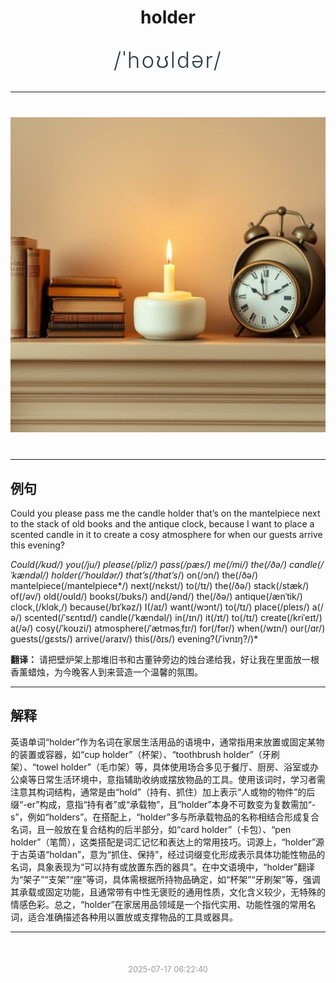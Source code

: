 <div align="center">

# holder

<div style="margin: 30px 0;">
<h1 style="font-size: 2.5em; font-weight: 300; letter-spacing: 2px; margin: 0; color: #2c3e50;">
/ˈhoʊldər/
</h1>
</div>

</div>

---

<div align="center" style="margin: 40px 0;">

![holder](images/holder.png)

</div>

---

## 例句

Could you please pass me the candle holder that’s on the mantelpiece next to the stack of old books and the antique clock, because I want to place a scented candle in it to create a cosy atmosphere for when our guests arrive this evening?

*Could(/kʊd/) you(/ju/) please(/pliz/) pass(/pæs/) me(/mi/) the(/ðə/) candle(/ˈkændəl/) holder(/ˈhoʊldər/) that’s(/that’s*/) on(/ɔn/) the(/ðə/) mantelpiece(/mantelpiece*/) next(/nɛkst/) to(/tɪ/) the(/ðə/) stack(/stæk/) of(/əv/) old(/oʊld/) books(/bʊks/) and(/ənd/) the(/ðə/) antique(/ænˈtik/) clock,(/klɑk,/) because(/bɪˈkəz/) I(/aɪ/) want(/wɔnt/) to(/tɪ/) place(/pleɪs/) a(/ə/) scented(/ˈsɛntɪd/) candle(/ˈkændəl/) in(/ɪn/) it(/ɪt/) to(/tɪ/) create(/kriˈeɪt/) a(/ə/) cosy(/ˈkoʊzi/) atmosphere(/ˈætməsˌfɪr/) for(/fər/) when(/wɪn/) our(/ɑr/) guests(/gɛsts/) arrive(/əraɪv/) this(/ðɪs/) evening?(/ˈivnɪŋ?/)*

**翻译：** 请把壁炉架上那堆旧书和古董钟旁边的烛台递给我，好让我在里面放一根香薰蜡烛，为今晚客人到来营造一个温馨的氛围。

---

## 解释

英语单词“holder”作为名词在家居生活用品的语境中，通常指用来放置或固定某物的装置或容器，如“cup holder”（杯架）、“toothbrush holder”（牙刷架）、“towel holder”（毛巾架）等，具体使用场合多见于餐厅、厨房、浴室或办公桌等日常生活环境中，意指辅助收纳或摆放物品的工具。使用该词时，学习者需注意其构词结构，通常是由“hold”（持有、抓住）加上表示“人或物的物件”的后缀“-er”构成，意指“持有者”或“承载物”，且“holder”本身不可数变为复数需加“-s”，例如“holders”。在搭配上，“holder”多与所承载物品的名称相结合形成复合名词，且一般放在复合结构的后半部分，如“card holder”（卡包）、“pen holder”（笔筒），这类搭配是词汇记忆和表达上的常用技巧。词源上，“holder”源于古英语“holdan”，意为“抓住、保持”，经过词缀变化形成表示具体功能性物品的名词，具象表现为“可以持有或放置东西的器具”。在中文语境中，“holder”翻译为“架子”“支架”“座”等词，具体需根据所持物品确定，如“杯架”“牙刷架”等，强调其承载或固定功能，且通常带有中性无褒贬的通用性质，文化含义较少，无特殊的情感色彩。总之，“holder”在家居用品领域是一个指代实用、功能性强的常用名词，适合准确描述各种用以置放或支撑物品的工具或器具。


---

<div align="center" style="margin-top: 50px;">
<small style="color: #999; font-size: 0.9em;">2025-07-17 06:22:40</small>
</div>
